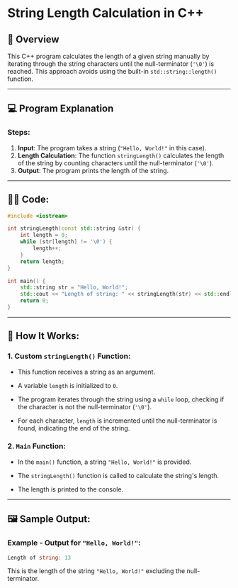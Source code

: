# String Length Calculation in C++

## 📝 **Overview**

This C++ program calculates the length of a given string manually by iterating through the string characters until the null-terminator (`'\0'`) is reached. This approach avoids using the built-in `std::string::length()` function.

---

## 💻 **Program Explanation**

### **Steps**:
1. **Input**: The program takes a string (`"Hello, World!"` in this case).
2. **Length Calculation**: The function `stringLength()` calculates the length of the string by counting characters until the null-terminator (`'\0'`).
3. **Output**: The program prints the length of the string.

---

## 🧑‍💻 **Code**:

```cpp
#include <iostream>

int stringLength(const std::string &str) {
    int length = 0;
    while (str[length] != '\0') {
        length++;
    }
    return length;
}

int main() {
    std::string str = "Hello, World!";
    std::cout << "Length of string: " << stringLength(str) << std::endl;
    return 0;
}
```

---
## 🚀 How It Works:
### 1. Custom `stringLength()` Function:
- This function receives a string as an argument.

- A variable `length` is initialized to `0`.

- The program iterates through the string using a `while` loop, checking if the character is not the null-terminator (`'\0'`).

- For each character, `length` is incremented until the null-terminator is found, indicating the end of the string.

### 2. `Main` Function:
- In the `main()` function, a string `"Hello, World!"` is provided.

- The `stringLength()` function is called to calculate the string's length.

- The length is printed to the console.

---
## 🖼️ Sample Output:
### Example - Output for `"Hello, World!"`:
```csharp
Length of string: 13
```
This is the length of the string `"Hello, World!"` excluding the null-terminator.
